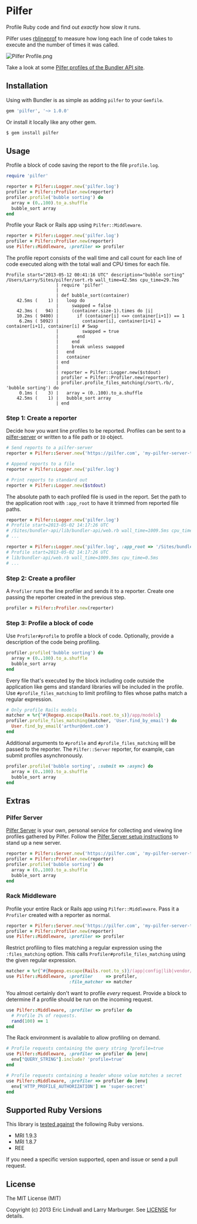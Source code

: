# Pilfer

Profile Ruby code and find out _exactly_ how slow it runs.

Pilfer uses [rblineprof][] to measure how long each line of code takes to
execute and the number of times it was called.

![Pilfer Profile.png](http://cl.ly/image/2a1d332M2w05/Pilfer%20Profile.png)

Take a look at some [Pilfer profiles of the Bundler API site][bundler-pilfer].

## Installation

Using with Bundler is as simple as adding `pilfer` to your `Gemfile`.

```ruby
gem 'pilfer', '~> 1.0.0'
```

Or install it locally like any other gem.

```bash
$ gem install pilfer
```

## Usage

Profile a block of code saving the report to the file `profile.log`.

```ruby
require 'pilfer'

reporter = Pilfer::Logger.new('pilfer.log')
profiler = Pilfer::Profiler.new(reporter)
profiler.profile('bubble sorting') do
  array = (0..100).to_a.shuffle
  bubble_sort array
end
```

Profile your Rack or Rails app using `Pilfer::Middleware`.

```ruby
reporter = Pilfer::Logger.new('pilfer.log')
profiler = Pilfer::Profiler.new(reporter)
use Pilfer::Middleware, :profiler => profiler
```

The profile report consists of the wall time and call count for each line of
code executed along with the total wall and CPU times for each file.

```
Profile start="2013-05-12 00:41:16 UTC" description="bubble sorting"
/Users/Larry/Sites/pilfer/sort.rb wall_time=42.5ms cpu_time=29.7ms
                   | require 'pilfer'
                   |
                   | def bubble_sort(container)
    42.5ms (    1) |   loop do
                   |     swapped = false
    42.3ms (   94) |     (container.size-1).times do |i|
    10.2ms ( 9400) |       if (container[i] <=> container[i+1]) == 1
     6.2ms ( 5092) |         container[i], container[i+1] = container[i+1], container[i] # Swap
                   |         swapped = true
                   |       end
                   |     end
                   |     break unless swapped
                   |   end
                   |   container
                   | end
                   |
                   | reporter = Pilfer::Logger.new($stdout)
                   | profiler = Pilfer::Profiler.new(reporter)
                   | profiler.profile_files_matching(/sort\.rb/, 'bubble sorting') do
     0.1ms (    3) |   array = (0..100).to_a.shuffle
    42.5ms (    1) |   bubble_sort array
                   | end
```

### Step 1: Create a reporter

Decide how you want line profiles to be reported. Profiles can be sent to a
[pilfer-server][] or written to a file path or `IO` object.

```ruby
# Send reports to a pilfer-server
reporter = Pilfer::Server.new('https://pilfer.com', 'my-pilfer-server-token')

# Append reports to a file
reporter = Pilfer::Logger.new('pilfer.log')

# Print reports to standard out
reporter = Pilfer::Logger.new($stdout)
```

The absolute path to each profiled file is used in the report. Set the path to
the application root with `:app_root` to have it trimmed from reported file
paths.

```ruby
reporter = Pilfer::Logger.new('pilfer.log')
# Profile start=2013-05-02 14:17:26 UTC
# /Sites/bundler-api/lib/bundler-api/web.rb wall_time=1009.5ms cpu_time=0.5ms
# ...

reporter = Pilfer::Logger.new('pilfer.log', :app_root => '/Sites/bundler-api/')
# Profile start=2013-05-02 14:17:26 UTC
# lib/bundler-api/web.rb wall_time=1009.5ms cpu_time=0.5ms
# ...
```

### Step 2: Create a profiler

A `Profiler` runs the line profiler and sends it to a reporter. Create one
passing the reporter created in the previous step.

```ruby
profiler = Pilfer::Profiler.new(reporter)
```

### Step 3: Profile a block of code

Use `Profiler#profile` to profile a block of code. Optionally, provide a
description of the code being profiling.

```ruby
profiler.profile('bubble sorting') do
  array = (0..100).to_a.shuffle
  bubble_sort array
end
```

Every file that's executed by the block including code outside the
application like gems and standard libraries will be included in the profile.
Use `#profile_files_matching` to limit profiling to files whose paths match a
regular expression.

```ruby
# Only profile Rails models
matcher = %r{^#{Regexp.escape(Rails.root.to_s)}/app/models}
profiler.profile_files_matching(matcher, 'User.find_by_email') do
  User.find_by_email('arthur@dent.com')
end
```

Additional arguments to `#profile` and `#profile_files_matching` will be
passed to the reporter. The `Pilfer::Server` reporter, for example, can submit
profiles asynchronously.

```ruby
profiler.profile('bubble sorting', :submit => :async) do
  array = (0..100).to_a.shuffle
  bubble_sort array
end
```

## Extras

### Pilfer Server

[Pilfer Server][pilfer-server] is your own, personal service for collecting
and viewing line profiles gathered by Pilfer. Follow the
[Pilfer Server setup instructions][pilfer-server-readme] to stand up a new
server.

```ruby
reporter = Pilfer::Server.new('https://pilfer.com', 'my-pilfer-server-token')
profiler = Pilfer::Profiler.new(reporter)
profiler.profile('bubble sorting') do
  array = (0..100).to_a.shuffle
  bubble_sort array
end
```

### Rack Middleware

Profile your entire Rack or Rails app using `Pilfer::Middleware`. Pass it a
`Profiler` created with a reporter as normal.

```ruby
reporter = Pilfer::Server.new('https://pilfer.com', 'my-pilfer-server-token')
profiler = Pilfer::Profiler.new(reporter)
use Pilfer::Middleware, :profiler => profiler
```

Restrict profiling to files matching a regular expression using the
`:files_matching` option. This calls `Profiler#profile_files_matching` using
the given regular expression.

```ruby
matcher = %r{^#{Regexp.escape(Rails.root.to_s)}/(app|config|lib|vendor/plugin)}
use Pilfer::Middleware, :profiler     => profiler,
                        :file_matcher => matcher
```

You almost certainly don't want to profile _every_ request. Provide a block to
determine if a profile should be run on the incoming request.

```ruby
use Pilfer::Middleware, :profiler => profiler do
  # Profile 1% of requests.
  rand(100) == 1
end
```

The Rack environment is available to allow profiling on demand.

```ruby
# Profile requests containing the query string ?profile=true
use Pilfer::Middleware, :profiler => profiler do |env|
  env["QUERY_STRING"].include? 'profile=true'
end

# Profile requests containing a header whose value matches a secret
use Pilfer::Middleware, :profiler => profiler do |env|
  env['HTTP_PROFILE_AUTHORIZATION'] == 'super-secret'
end
```

## Supported Ruby Versions

This library is [tested against][travis] the following Ruby versions.

 - MRI 1.9.3
 - MRI 1.8.7
 - REE

If you need a specific version supported, open and issue or send a pull
request.

## License

The MIT License (MIT)

Copyright (c) 2013 Eric Lindvall and Larry Marburger. See [LICENSE][] for
details.


[rblineprof]:           https://github.com/tmm1/rblineprof
[bundler-pilfer]:       https://pilfer.herokuapp.com/dashboard
[pilfer-server]:        https://github.com/eric/pilfer-server
[pilfer-server-readme]: https://github.com/eric/pilfer-server#readme
[travis]:               https://travis-ci.org/eric/pilfer
[license]:              LICENSE

